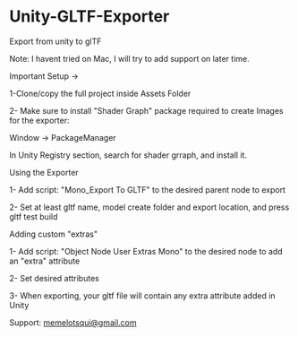 # Unity-GLTF-Exporter
Export from unity to glTF

Note: I havent tried on Mac, I will try to add support on later time.

Important Setup -> 

1-Clone/copy the full project inside Assets Folder

2- Make sure to install "Shader Graph" package required to create Images for the exporter: 

Window -> PackageManager

In Unity Registry section, search for shader grraph, and install it.


Using the Exporter

1- Add script: "Mono_Export To GLTF" to the desired parent node to export

2- Set at least gltf name, model create folder and export location, and press gltf test build

Adding custom "extras"

1- Add script: "Object Node User Extras Mono" to the desired node to add an "extra" attribute

2- Set desired attributes

3- When exporting, your gltf file will contain any extra attribute added in Unity

Support: memelotsqui@gmail.com

